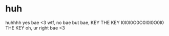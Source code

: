# huh
huhhhh
yes bae <3
wtf, no bae
but bae, KEY THE KEY I0I0I0O0O0I0I0O0I0 THE KEY
oh, ur right bae <3
